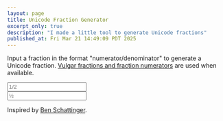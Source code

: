 ```yaml
---
layout: page
title: Unicode Fraction Generator
excerpt_only: true
description: "I made a little tool to generate Unicode fractions"
published_at: Fri Mar 21 14:49:09 PDT 2025
---
```


Input a fraction in the format "numerator/denominator" to generate a Unicode fraction. [Vulgar fractions and fraction numerators](/symbols#Fraction) are used when available.

<div class="card">
    <div class="card-body">
        <form>
            <div class="row">
                <div class="col">
                    <input type="text" id="fraction" name="text" placeholder="1/2" oninput="updateFract()" class="form-control" required />
                </div>
                <div id="result-container" class="form-group copyable col">
                    <input type="text" id="result" name="text" class="form-control" placeholder="½" readonly />
                </div>
            </div>
        </form>
    </div>
</div>

<script>
    function isInteger(num) { return parseInt(num) == num }
    function superscript(num) {
        const superscriptDigits = ['⁰', '¹', '²', '³', '⁴', '⁵', '⁶', '⁷', '⁸', '⁹'];
        return String(num).split('').map(digit => superscriptDigits[parseInt(digit)]).join('')
    }
    function subscript(num) {
        const subscriptDigits = ['₀', '₁', '₂', '₃', '₄', '₅', '₆', '₇', '₈', '₉'];
        return String(num).split('').map(digit => subscriptDigits[parseInt(digit)]).join('')
    }
    function updateFract() {
        const input = document.getElementById("fraction").value;
        const parts = input.split('/');

        const resultElement = document.getElementById('result');
        const copyButton = document.querySelector('.copyable button');

        var result;
        var copyable = false;

        if (!input) {
            // Empty case
            result = "";
        }
        else if (
            parts.length > 2 || parts.length <= 0 ||
            (parts.length >= 1 && !isInteger(parts[0]) && parts[0] != "") ||
            (parts.length >= 2 && !isInteger(parts[1]) && parts[1] != "")
        ) {
            // Error case
            result = "(invalid)";
        }
        else if (
            isInteger(parts[0]) &&
            (parts.length == 1 || parts[1] == "")
        ) {
            // Incomplete case (numerator only)
            const numerator = parts[0];
            if (numerator == 1 && parts.length == 2) {
                result = "⅟";
            } else {
                result = superscript(numerator);
                if (parts.length == 2) {
                    result = `${result}⁄`;
                }
            }
        }
        else {
            // Complete fraction
            const numerator = parts[0];
            const denominator = parts[1];

            if (numerator == 0 && denominator == 3) { result = "↉"; }
            else if (numerator == 1 && denominator == 2) { result = "½"; }
            else if (numerator == 1 && denominator == 3) { result = "⅓"; }
            else if (numerator == 2 && denominator == 3) { result = "⅔"; }
            else if (numerator == 1 && denominator == 4) { result = "¼"; }
            else if (numerator == 3 && denominator == 4) { result = "¾"; }
            else if (numerator == 1 && denominator == 5) { result = "⅕"; }
            else if (numerator == 2 && denominator == 5) { result = "⅖"; }
            else if (numerator == 3 && denominator == 5) { result = "⅗"; }
            else if (numerator == 4 && denominator == 5) { result = "⅘"; }
            else if (numerator == 1 && denominator == 6) { result = "⅙"; }
            else if (numerator == 5 && denominator == 6) { result = "⅚"; }
            else if (numerator == 1 && denominator == 7) { result = "⅐"; }
            else if (numerator == 1 && denominator == 8) { result = "⅛"; }
            else if (numerator == 3 && denominator == 8) { result = "⅜"; }
            else if (numerator == 5 && denominator == 8) { result = "⅝"; }
            else if (numerator == 7 && denominator == 8) { result = "⅞"; }
            else if (numerator == 1 && denominator == 9) { result = "⅑"; }
            else if (numerator == 1 && denominator == 10) { result = "⅒"; }
            else {
                if (numerator == 1) { result = "⅟"; }
                else { result = `${superscript(numerator)}⁄`; }
                result = `${result}${subscript(denominator)}`;
            }
            copyable = true;
        }

        resultElement.value = result;
        if (copyButton) {
            copyButton.disabled = !copyable;
        }
    }

    document.addEventListener("DOMContentLoaded", function() {
        updateFract();
        document.getElementById("fraction").focus();
    });
</script>

Inspired by [Ben Schattinger](https://lights0123.com/fractions/).

